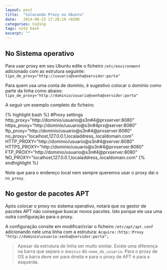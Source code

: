 ```yaml
---
layout: post
title:  "Colocando Proxy no Ubuntu"
date:   2014-08-23 17:20:19 +0200
categories: Coding
tags: note bash
excerpt: ""
---
```

## No Sistema operativo

Para usar proxy em seu Ubuntu edite o ficheiro `/etc/environment` adicionado com as estrutura seguinte:
`tipo_de_proxy="http://usuario@senha@servidor:porta"`

Para quem usa uma conta de domínio, é sugestivo colocar o domínio como parte da linha como abaixo:
`tipo_de_proxy="http://dominio/usuario@senha@servidor:porta"`

A seguir um exemplo completo do ficheiro:

{% highlight bash %}
#Proxy settings
http_proxy="http://dominio/usuario@s3n#4@prxserver:8080"
https_proxy="http://dominio/usuario@s3n#4prx@server:8080"
ftp_proxy="http://dominio/usuario@s3n#4@prxserver:8080"
no_proxy="localhost,127.0.0.1,localaddress,.localdomain.com"
HTTP_PROXY="http://dominio/usuario@s3n#4@server:8080"
HTTPS_PROXY="http://dominio/usuario@s3n#4@prxserver:8080"
FTP_PROXY="http://dominio/usuario@s3n#4@prxserver:8080"
NO_PROXY="localhost,127.0.0.1,localaddress,.localdomain.com"
{% endhighlight %}

Note que para o endereço local nem sempre queremos usar o proxy dai o `no_proxy`.


## No gestor de pacotes APT

Após colocar o proxy no sistema operativo, notará que os gestor de pacotes APT não consegue buscar novos pacotes. Isto porque ele usa uma outra configuração para o proxy.

A configuração consite em modificar/criar o ficheiro `/etc/apt/apt.conf` adicionando nele uma linha com a estrutura:
`Acquire::http::Proxy "http://dominio\usuario:senha@servidor:porta";`


> Apesar da estrutura de linha ser muito similar. Existe uma diferença na barra que separa o `dominio` do `nome_de_usuario`. Para o proxy de OS a barra deve ser para direita e para o proxy de APT é para a esquerda.
